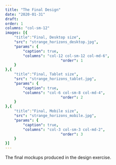 ```yaml
---
title: "The Final Design"
date: "2020-01-31"
draft: 
order: 1
columns: "col-sm-12"
images: [{
    "title":"Final, Desktop size",
    "src": "strange_horizons_desktop.jpg",
    "params": { 
        "caption": true,
        "columns": "col-12 col-sm-12 col-md-6",
                         "order": 1
    }
},{
    "title":"Final, Tablet size",
    "src": "strange_horizons_tablet.jpg",
    "params": { 
        "caption": true,
        "columns": "col-6 col-sm-8 col-md-4",
                         "order": 2
    }
},{
    "title":"Final, Mobile size",
    "src": "strange_horizons_mobile.jpg",
    "params": { 
        "caption": true,
        "columns": "col-3 col-sm-3 col-md-2",
                         "order": 3
    }
}]
---
```

The final mockups produced in the design exercise.